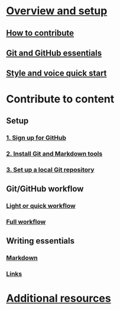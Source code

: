# [Overview and setup](index.md)
## [How to contribute](how-to-contribute.md)
## [Git and GitHub essentials](git-github-fundamentals.md)
## [Style and voice quick start](style-quick-start.md)
<!-- Needed:  ## Sample writing quick start -->

# Contribute to content
<!-- New nodes:
## Create issues
## Small edits
## Review new content
## Create new articles
## Create or update samples
-->

## Setup 
### [1. Sign up for GitHub](get-started-setup-github.md)
### [2. Install Git and Markdown tools](get-started-setup-tools.md)
### [3. Set up a local Git repository](get-started-setup-local.md)

## Git/GitHub workflow
### [Light or quick workflow](light-workflow.md)
### [Full workflow](full-workflow.md)

## Writing essentials 
### [Markdown](how-to-write-use-markdown.md)
### [Links](how-to-write-links.md)

# [Additional resources](additional-resources.md)
